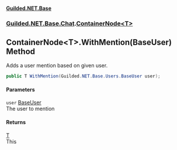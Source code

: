 #### [Guilded.NET.Base](Guilded_NET_Base.md 'Guilded.NET.Base')
### [Guilded.NET.Base.Chat](Guilded_NET_Base.md#Guilded_NET_Base_Chat 'Guilded.NET.Base.Chat').[ContainerNode&lt;T&gt;](ContainerNode_T_.md 'Guilded.NET.Base.Chat.ContainerNode&lt;T&gt;')
## ContainerNode&lt;T&gt;.WithMention(BaseUser) Method
Adds a user mention based on given user.  
```csharp
public T WithMention(Guilded.NET.Base.Users.BaseUser user);
```
#### Parameters
<a name='Guilded_NET_Base_Chat_ContainerNode_T__WithMention(Guilded_NET_Base_Users_BaseUser)_user'></a>
`user` [BaseUser](BaseUser.md 'Guilded.NET.Base.Users.BaseUser')  
The user to mention
  
#### Returns
[T](ContainerNode_T_.md#Guilded_NET_Base_Chat_ContainerNode_T__T 'Guilded.NET.Base.Chat.ContainerNode&lt;T&gt;.T')  
This
